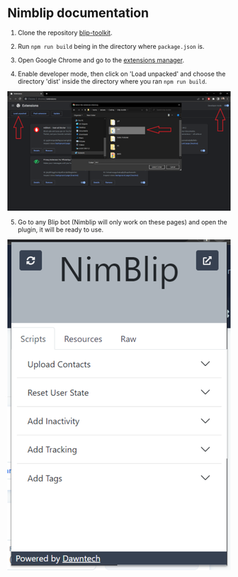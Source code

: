 # Nimblip documentation

1. Clone the repository [blip-toolkit](https://github.com/dawntech/blip-toolkit).

2. Run `npm run build` being in the directory where `package.json` is.

3. Open Google Chrome and go to the [extensions manager](https://chrome://extensions/).

4. Enable developer mode, then click on 'Load unpacked' and choose the directory 'dist' inside the directory where you ran `npm run build`.

  ![image](./images/nimblip/load_extension.png)

5. Go to any Blip bot (Nimblip will only work on these pages) and open the plugin, it will be ready to use.

  ![image](./images/nimblip/initial_screen.png)